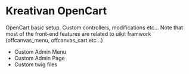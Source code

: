 # Kreativan OpenCart
OpenCart basic setup. Custom controllers, modifications etc... Note that most of the front-end features are related to uikit framwork (offcanvas_menu, offcanvas_cart etc...)

* Custom Admin Menu
* Custom Admin Page
* Custom twig files